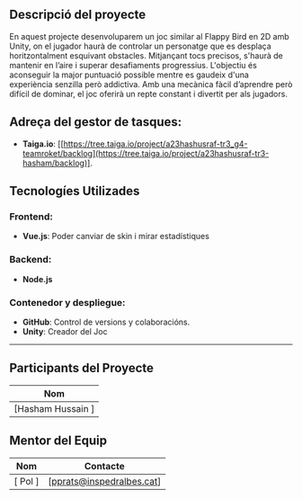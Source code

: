 ## Descripció del proyecte
En aquest projecte desenvoluparem un joc similar al Flappy Bird en 2D amb Unity, on el jugador haurà de controlar un personatge que es desplaça horitzontalment esquivant obstacles. Mitjançant tocs precisos, s'haurà de mantenir en l’aire i superar desafiaments progressius. L'objectiu és aconseguir la major puntuació possible mentre es gaudeix d'una experiència senzilla però addictiva. Amb una mecànica fàcil d’aprendre però difícil de dominar, el joc oferirà un repte constant i divertit per als jugadors.

## Adreça del gestor de tasques:
- **Taiga.io**:  [[https://tree.taiga.io/project/a23hashusraf-tr3_g4-teamroket/backlog](https://tree.taiga.io/project/a23hashusraf-tr3-hasham/backlog)].

## Tecnologíes Utilizades
### Frontend: 
- **Vue.js**: Poder canviar de skin i mirar estadístiques
### Backend:
- **Node.js**
### Contenedor y despliegue:
- **GitHub**: Control de versions y colaboracións.
- **Unity**: Creador del Joc
---

## Participants del Proyecte
| Nom |
|--------|
| [Hasham Hussain ] |

## Mentor del Equip

| Nom        | Contacte          |
|---------------|-------------------|
| [ Pol ]    | [pprats@inspedralbes.cat]  |

